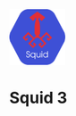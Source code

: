 <img src="https://github.com/CIRDLES/DRAKE/blob/master/logos/Squid/SquidLogo.png" width="100">

Squid 3
===
